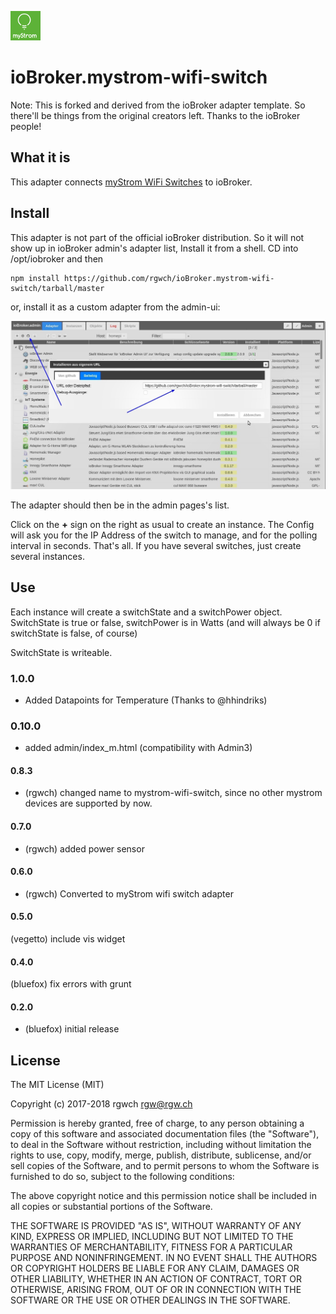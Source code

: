 ![Logo](admin/mystrom-wifi-switch.png)

# ioBroker.mystrom-wifi-switch



Note: This is forked and derived from the ioBroker adapter template. So there'll be things from the original creators left.
Thanks to the ioBroker people!


## What it is

This adapter connects [myStrom WiFi Switches](https://mystrom.ch/wifi-switch) to ioBroker.

## Install

This adapter is not part of the official ioBroker distribution. So it will not show up in ioBroker admin's adapter list,
Install it from a shell. CD into /opt/iobroker and then

    npm install https://github.com/rgwch/ioBroker.mystrom-wifi-switch/tarball/master

or, install it as a custom adapter from the admin-ui:

![custom adapter](install_mystrom.jpg)


The adapter should then be in the admin pages's list.

Click on the **+** sign on the right as usual to create an instance. The Config will ask you for the IP Address of the switch to manage, and for the polling interval in seconds.
That's all. If you have several switches, just create several instances.

## Use

Each instance will create a switchState and a switchPower object. SwitchState is true or false, switchPower is in Watts (and will always be 0 if  switchState is false, of course)

SwitchState is writeable.

###  1.0.0
 
* Added Datapoints for Temperature (Thanks to @hhindriks)
      
###  0.10.0
   
* added admin/index_m.html (compatibility with Admin3)
         
        
#### 0.8.3

* (rgwch) changed name to mystrom-wifi-switch, since no other mystrom devices are supported by now.

#### 0.7.0

* (rgwch) added power sensor

#### 0.6.0

* (rgwch) Converted to myStrom wifi switch adapter

#### 0.5.0

(vegetto) include vis widget

#### 0.4.0

(bluefox) fix errors with grunt

#### 0.2.0
* (bluefox) initial release

## License
The MIT License (MIT)

Copyright (c) 2017-2018 rgwch <rgw@rgw.ch>

Permission is hereby granted, free of charge, to any person obtaining a copy
of this software and associated documentation files (the "Software"), to deal
in the Software without restriction, including without limitation the rights
to use, copy, modify, merge, publish, distribute, sublicense, and/or sell
copies of the Software, and to permit persons to whom the Software is
furnished to do so, subject to the following conditions:

The above copyright notice and this permission notice shall be included in
all copies or substantial portions of the Software.

THE SOFTWARE IS PROVIDED "AS IS", WITHOUT WARRANTY OF ANY KIND, EXPRESS OR
IMPLIED, INCLUDING BUT NOT LIMITED TO THE WARRANTIES OF MERCHANTABILITY,
FITNESS FOR A PARTICULAR PURPOSE AND NONINFRINGEMENT. IN NO EVENT SHALL THE
AUTHORS OR COPYRIGHT HOLDERS BE LIABLE FOR ANY CLAIM, DAMAGES OR OTHER
LIABILITY, WHETHER IN AN ACTION OF CONTRACT, TORT OR OTHERWISE, ARISING FROM,
OUT OF OR IN CONNECTION WITH THE SOFTWARE OR THE USE OR OTHER DEALINGS IN
THE SOFTWARE.
